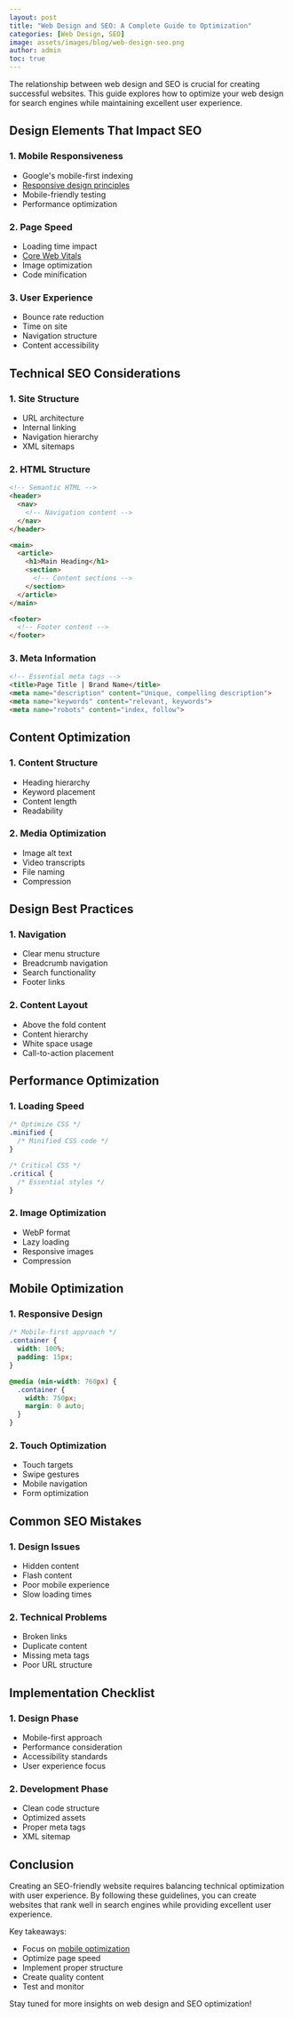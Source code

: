 ```yaml
---
layout: post
title: "Web Design and SEO: A Complete Guide to Optimization"
categories: [Web Design, SEO]
image: assets/images/blog/web-design-seo.png
author: admin
toc: true
---
```


The relationship between web design and SEO is crucial for creating successful websites. This guide explores how to optimize your web design for search engines while maintaining excellent user experience.

## Design Elements That Impact SEO

### 1. Mobile Responsiveness
- Google's mobile-first indexing
- [Responsive design principles](/mastering-responsive-web-design)
- Mobile-friendly testing
- Performance optimization

### 2. Page Speed
- Loading time impact
- [Core Web Vitals](/core-web-vitals-guide)
- Image optimization
- Code minification

### 3. User Experience
- Bounce rate reduction
- Time on site
- Navigation structure
- Content accessibility

## Technical SEO Considerations

### 1. Site Structure
- URL architecture
- Internal linking
- Navigation hierarchy
- XML sitemaps

### 2. HTML Structure
```html
<!-- Semantic HTML -->
<header>
  <nav>
    <!-- Navigation content -->
  </nav>
</header>

<main>
  <article>
    <h1>Main Heading</h1>
    <section>
      <!-- Content sections -->
    </section>
  </article>
</main>

<footer>
  <!-- Footer content -->
</footer>
```

### 3. Meta Information
```html
<!-- Essential meta tags -->
<title>Page Title | Brand Name</title>
<meta name="description" content="Unique, compelling description">
<meta name="keywords" content="relevant, keywords">
<meta name="robots" content="index, follow">
```

## Content Optimization

### 1. Content Structure
- Heading hierarchy
- Keyword placement
- Content length
- Readability

### 2. Media Optimization
- Image alt text
- Video transcripts
- File naming
- Compression

## Design Best Practices

### 1. Navigation
- Clear menu structure
- Breadcrumb navigation
- Search functionality
- Footer links

### 2. Content Layout
- Above the fold content
- Content hierarchy
- White space usage
- Call-to-action placement

## Performance Optimization

### 1. Loading Speed
```css
/* Optimize CSS */
.minified {
  /* Minified CSS code */
}

/* Critical CSS */
.critical {
  /* Essential styles */
}
```

### 2. Image Optimization
- WebP format
- Lazy loading
- Responsive images
- Compression

## Mobile Optimization

### 1. Responsive Design
```css
/* Mobile-first approach */
.container {
  width: 100%;
  padding: 15px;
}

@media (min-width: 768px) {
  .container {
    width: 750px;
    margin: 0 auto;
  }
}
```

### 2. Touch Optimization
- Touch targets
- Swipe gestures
- Mobile navigation
- Form optimization

## Common SEO Mistakes

### 1. Design Issues
- Hidden content
- Flash content
- Poor mobile experience
- Slow loading times

### 2. Technical Problems
- Broken links
- Duplicate content
- Missing meta tags
- Poor URL structure

## Implementation Checklist

### 1. Design Phase
- Mobile-first approach
- Performance consideration
- Accessibility standards
- User experience focus

### 2. Development Phase
- Clean code structure
- Optimized assets
- Proper meta tags
- XML sitemap

## Conclusion
Creating an SEO-friendly website requires balancing technical optimization with user experience. By following these guidelines, you can create websites that rank well in search engines while providing excellent user experience.

Key takeaways:
- Focus on [mobile optimization](/mastering-responsive-web-design)
- Optimize page speed
- Implement proper structure
- Create quality content
- Test and monitor

Stay tuned for more insights on web design and SEO optimization! 